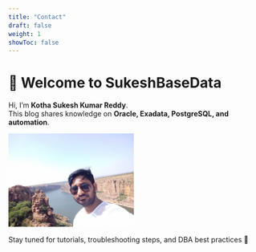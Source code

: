 ```yaml
---
title: "Contact"
draft: false
weight: 1
showToc: false
---
```


# 👋 Welcome to SukeshBaseData


Hi, I’m **Kotha Sukesh Kumar Reddy**.  
This blog shares knowledge on **Oracle, Exadata, PostgreSQL, and automation**.

<img src="/images/sukesh.jpg" alt="Sukesh Kumar Reddy" width="250"/>

Stay tuned for tutorials, troubleshooting steps, and DBA best practices 🚀

